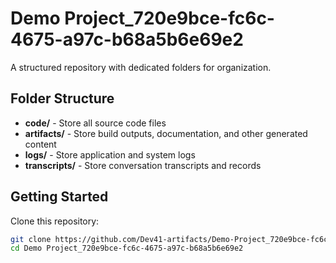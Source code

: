 # Demo Project_720e9bce-fc6c-4675-a97c-b68a5b6e69e2
A structured repository with dedicated folders for organization.

## Folder Structure

- **code/** - Store all source code files
- **artifacts/** - Store build outputs, documentation, and other generated content
- **logs/** - Store application and system logs
- **transcripts/** - Store conversation transcripts and records

## Getting Started

Clone this repository:
```bash
git clone https://github.com/Dev41-artifacts/Demo-Project_720e9bce-fc6c-4675-a97c-b68a5b6e69e2
cd Demo Project_720e9bce-fc6c-4675-a97c-b68a5b6e69e2
```
